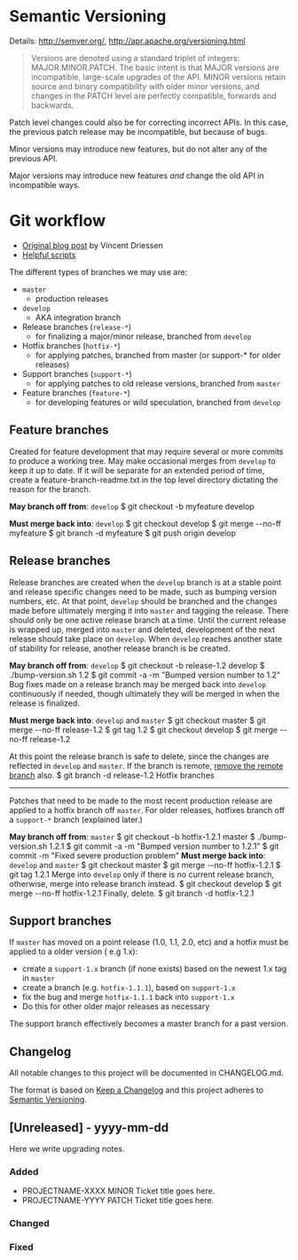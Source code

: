 # Semantic Versioning

Details: http://semver.org/, http://apr.apache.org/versioning.html

> Versions are denoted using a standard triplet of integers: MAJOR.MINOR.PATCH. The basic intent is that MAJOR versions are incompatible, large-scale upgrades of the API. MINOR versions retain source and binary compatibility with older minor versions, and changes in the PATCH level are perfectly compatible, forwards and backwards.

Patch level changes could also be for correcting incorrect APIs. In this case, the previous patch release may be incompatible, but because of bugs.

Minor versions may introduce new features, but do not alter any of the previous API.

Major versions may introduce new features _and_ change the old API in incompatible ways.

# Git workflow

- [Original blog post](http://nvie.com/archives/323/) by Vincent Driessen
- [Helpful scripts](http://github.com/zaach/gitflow)

The different types of branches we may use are:

- `master`
  - production releases
- `develop`
  - AKA integration branch
- Release branches (`release-*`)
  - for finalizing a major/minor release, branched from `develop`
- Hotfix branches (`hotfix-*`)
  - for applying patches, branched from master (or support-\* for older releases)
- Support branches (`support-*`)
  - for applying patches to old release versions, branched from `master`
- Feature branches (`feature-*`)
  - for developing features or wild speculation, branched from `develop`

## Feature branches

Created for feature development that may require several or more commits to produce a working tree. May make occasional merges from `develop` to keep it up to date. If it will be separate for an extended period of time, create a feature-branch-readme.txt in the top level directory dictating the reason for the branch.

**May branch off from**: `develop`
$ git checkout -b myfeature develop

**Must merge back into**: `develop`
$ git checkout develop
$ git merge --no-ff myfeature
$ git branch -d myfeature
$ git push origin develop

## Release branches

Release branches are created when the `develop` branch is at a stable point and release specific changes need to be made, such as bumping version numbers, etc. At that point, `develop` should be branched and the changes made before ultimately merging it into `master` and tagging the release. There should only be one active release branch at a time. Until the current release is wrapped up, merged into `master` and deleted, development of the next release should take place on `develop`. When `develop` reaches another state of stability for release, another release branch is be created.

**May branch off from**: `develop`
$ git checkout -b release-1.2 develop
$ ./bump-version.sh 1.2
$ git commit -a -m "Bumped version number to 1.2"
Bug fixes made on a release branch may be merged back into `develop` continuously if needed, though ultimately they will be merged in when the release is finalized.

**Must merge back into**: `develop` and `master`
$ git checkout master
$ git merge --no-ff release-1.2
$ git tag 1.2
$ git checkout develop
$ git merge --no-ff release-1.2

At this point the release branch is safe to delete, since the changes are reflected in `develop` and `master`. If the branch is remote, [remove the remote branch](http://github.com/guides/remove-a-remote-branch) also.
$ git branch -d release-1.2
Hotfix branches

---

Patches that need to be made to the most recent production release are applied to a hotfix branch off `master`. For older releases, hotfixes branch off a `support-*` branch (explained later.)

**May branch off from**: `master`
$ git checkout -b hotfix-1.2.1 master
$ ./bump-version.sh 1.2.1
$ git commit -a -m "Bumped version number to 1.2.1"
$ git commit -m "Fixed severe production problem"
**Must merge back into**: `develop` and `master`
$ git checkout master
$ git merge --no-ff hotfix-1.2.1
$ git tag 1.2.1
Merge into `develop` only if there is no current release branch, otherwise, merge into release branch instead.
$ git checkout develop
$ git merge --no-ff hotfix-1.2.1
Finally, delete.
$ git branch -d hotfix-1.2.1

## Support branches

If `master` has moved on a point release (1.0, 1.1, 2.0, etc) and a hotfix must be applied to a older version ( e.g 1.x):

- create a `support-1.x` branch (if none exists) based on the newest 1.x tag in `master`
- create a branch (e.g. `hotfix-1.1.1`), based on `support-1.x`
- fix the bug and merge `hotfix-1.1.1` back into `support-1.x`
- Do this for other older major releases as necessary

The support branch effectively becomes a master branch for a past version.

## Changelog

All notable changes to this project will be documented in CHANGELOG.md.

The format is based on [Keep a Changelog](http://keepachangelog.com/)
and this project adheres to [Semantic Versioning](http://semver.org/).

## [Unreleased] - yyyy-mm-dd

Here we write upgrading notes.

### Added

- PROJECTNAME-XXXX
  MINOR Ticket title goes here.
- PROJECTNAME-YYYY
  PATCH Ticket title goes here.

### Changed

### Fixed
